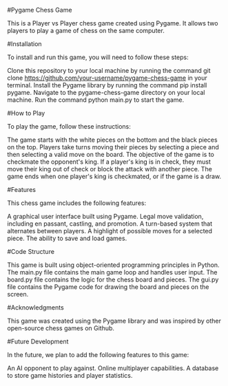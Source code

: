 #Pygame Chess Game

This is a Player vs Player chess game created using Pygame. It allows two players to play a game of chess on the same computer.

#Installation

To install and run this game, you will need to follow these steps:

Clone this repository to your local machine by running the command git clone https://github.com/your-username/pygame-chess-game in your terminal.
Install the Pygame library by running the command pip install pygame.
Navigate to the pygame-chess-game directory on your local machine.
Run the command python main.py to start the game.

#How to Play

To play the game, follow these instructions:

The game starts with the white pieces on the bottom and the black pieces on the top.
Players take turns moving their pieces by selecting a piece and then selecting a valid move on the board.
The objective of the game is to checkmate the opponent's king.
If a player's king is in check, they must move their king out of check or block the attack with another piece.
The game ends when one player's king is checkmated, or if the game is a draw.

#Features

This chess game includes the following features:

A graphical user interface built using Pygame.
Legal move validation, including en passant, castling, and promotion.
A turn-based system that alternates between players.
A highlight of possible moves for a selected piece.
The ability to save and load games.

#Code Structure

This game is built using object-oriented programming principles in Python. The main.py file contains the main game loop and handles user input. The board.py file contains the logic for the chess board and pieces. The gui.py file contains the Pygame code for drawing the board and pieces on the screen.

#Acknowledgments

This game was created using the Pygame library and was inspired by other open-source chess games on Github.

#Future Development

In the future, we plan to add the following features to this game:

An AI opponent to play against.
Online multiplayer capabilities.
A database to store game histories and player statistics.
